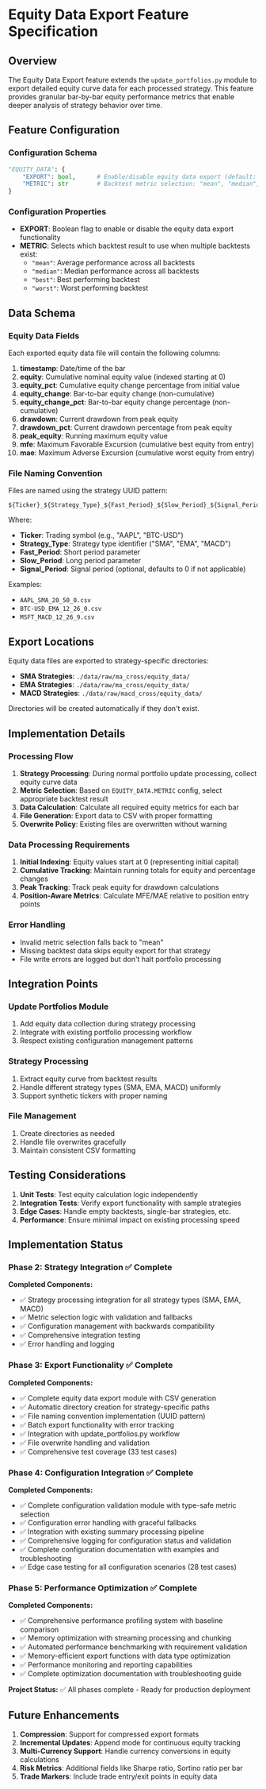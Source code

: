 # Equity Data Export Feature Specification

## Overview

The Equity Data Export feature extends the `update_portfolios.py` module to export detailed equity curve data for each processed strategy. This feature provides granular bar-by-bar equity performance metrics that enable deeper analysis of strategy behavior over time.

## Feature Configuration

### Configuration Schema

```python
"EQUITY_DATA": {
    "EXPORT": bool,      # Enable/disable equity data export (default: True)
    "METRIC": str        # Backtest metric selection: "mean", "median", "best", "worst" (default: "mean")
}
```

### Configuration Properties

- **EXPORT**: Boolean flag to enable or disable the equity data export functionality
- **METRIC**: Selects which backtest result to use when multiple backtests exist:
  - `"mean"`: Average performance across all backtests
  - `"median"`: Median performance across all backtests
  - `"best"`: Best performing backtest
  - `"worst"`: Worst performing backtest

## Data Schema

### Equity Data Fields

Each exported equity data file will contain the following columns:

1. **timestamp**: Date/time of the bar
2. **equity**: Cumulative nominal equity value (indexed starting at 0)
3. **equity_pct**: Cumulative equity change percentage from initial value
4. **equity_change**: Bar-to-bar equity change (non-cumulative)
5. **equity_change_pct**: Bar-to-bar equity change percentage (non-cumulative)
6. **drawdown**: Current drawdown from peak equity
7. **drawdown_pct**: Current drawdown percentage from peak equity
8. **peak_equity**: Running maximum equity value
9. **mfe**: Maximum Favorable Excursion (cumulative best equity from entry)
10. **mae**: Maximum Adverse Excursion (cumulative worst equity from entry)

### File Naming Convention

Files are named using the strategy UUID pattern:

```
${Ticker}_${Strategy_Type}_${Fast_Period}_${Slow_Period}_${Signal_Period:-0}.csv
```

Where:

- **Ticker**: Trading symbol (e.g., "AAPL", "BTC-USD")
- **Strategy_Type**: Strategy type identifier ("SMA", "EMA", "MACD")
- **Fast_Period**: Short period parameter
- **Slow_Period**: Long period parameter
- **Signal_Period**: Signal period (optional, defaults to 0 if not applicable)

Examples:

- `AAPL_SMA_20_50_0.csv`
- `BTC-USD_EMA_12_26_0.csv`
- `MSFT_MACD_12_26_9.csv`

## Export Locations

Equity data files are exported to strategy-specific directories:

- **SMA Strategies**: `./data/raw/ma_cross/equity_data/`
- **EMA Strategies**: `./data/raw/ma_cross/equity_data/`
- **MACD Strategies**: `./data/raw/macd_cross/equity_data/`

Directories will be created automatically if they don't exist.

## Implementation Details

### Processing Flow

1. **Strategy Processing**: During normal portfolio update processing, collect equity curve data
2. **Metric Selection**: Based on `EQUITY_DATA.METRIC` config, select appropriate backtest result
3. **Data Calculation**: Calculate all required equity metrics for each bar
4. **File Generation**: Export data to CSV with proper formatting
5. **Overwrite Policy**: Existing files are overwritten without warning

### Data Processing Requirements

1. **Initial Indexing**: Equity values start at 0 (representing initial capital)
2. **Cumulative Tracking**: Maintain running totals for equity and percentage changes
3. **Peak Tracking**: Track peak equity for drawdown calculations
4. **Position-Aware Metrics**: Calculate MFE/MAE relative to position entry points

### Error Handling

- Invalid metric selection falls back to "mean"
- Missing backtest data skips equity export for that strategy
- File write errors are logged but don't halt portfolio processing

## Integration Points

### Update Portfolios Module

1. Add equity data collection during strategy processing
2. Integrate with existing portfolio processing workflow
3. Respect existing configuration management patterns

### Strategy Processing

1. Extract equity curve from backtest results
2. Handle different strategy types (SMA, EMA, MACD) uniformly
3. Support synthetic tickers with proper naming

### File Management

1. Create directories as needed
2. Handle file overwrites gracefully
3. Maintain consistent CSV formatting

## Testing Considerations

1. **Unit Tests**: Test equity calculation logic independently
2. **Integration Tests**: Verify export functionality with sample strategies
3. **Edge Cases**: Handle empty backtests, single-bar strategies, etc.
4. **Performance**: Ensure minimal impact on existing processing speed

## Implementation Status

### Phase 2: Strategy Integration ✅ Complete

**Completed Components:**

- ✅ Strategy processing integration for all strategy types (SMA, EMA, MACD)
- ✅ Metric selection logic with validation and fallbacks
- ✅ Configuration management with backwards compatibility
- ✅ Comprehensive integration testing
- ✅ Error handling and logging

### Phase 3: Export Functionality ✅ Complete

**Completed Components:**

- ✅ Complete equity data export module with CSV generation
- ✅ Automatic directory creation for strategy-specific paths
- ✅ File naming convention implementation (UUID pattern)
- ✅ Batch export functionality with error tracking
- ✅ Integration with update_portfolios.py workflow
- ✅ File overwrite handling and validation
- ✅ Comprehensive test coverage (33 test cases)

### Phase 4: Configuration Integration ✅ Complete

**Completed Components:**

- ✅ Complete configuration validation module with type-safe metric selection
- ✅ Configuration error handling with graceful fallbacks
- ✅ Integration with existing summary processing pipeline
- ✅ Comprehensive logging for configuration status and validation
- ✅ Complete configuration documentation with examples and troubleshooting
- ✅ Edge case testing for all configuration scenarios (28 test cases)

### Phase 5: Performance Optimization ✅ Complete

**Completed Components:**

- ✅ Comprehensive performance profiling system with baseline comparison
- ✅ Memory optimization with streaming processing and chunking
- ✅ Automated performance benchmarking with requirement validation
- ✅ Memory-efficient export functions with data type optimization
- ✅ Performance monitoring and reporting capabilities
- ✅ Complete optimization documentation with troubleshooting guide

**Project Status:** ✅ All phases complete - Ready for production deployment

## Future Enhancements

1. **Compression**: Support for compressed export formats
2. **Incremental Updates**: Append mode for continuous equity tracking
3. **Multi-Currency Support**: Handle currency conversions in equity calculations
4. **Risk Metrics**: Additional fields like Sharpe ratio, Sortino ratio per bar
5. **Trade Markers**: Include trade entry/exit points in equity data
